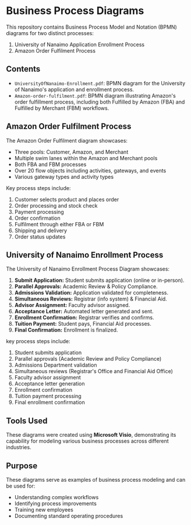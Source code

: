 # Business Process Diagrams

This repository contains Business Process Model and Notation (BPMN) diagrams for two distinct processes:

1. University of Nanaimo Application Enrollment Process
2. Amazon Order Fulfilment Process

## Contents

- `UniversityOfNanaimo-Enrollment.pdf`: BPMN diagram for the University of Nanaimo's application and enrollment process.
- `Amazon-order-fulfilment.pdf`: BPMN diagram illustrating Amazon's order fulfillment process, including both Fulfilled by Amazon (FBA) and Fulfilled by Merchant (FBM) workflows.

## Amazon Order Fulfilment Process

The Amazon Order Fulfilment diagram showcases:

- Three pools: Customer, Amazon, and Merchant
- Multiple swim lanes within the Amazon and Merchant pools
- Both FBA and FBM processes
- Over 20 flow objects including activities, gateways, and events
- Various gateway types and activity types

Key process steps include:
1. Customer selects product and places order
2. Order processing and stock check
3. Payment processing
4. Order confirmation
5. Fulfilment through either FBA or FBM
6. Shipping and delivery
7. Order status updates

## University of Nanaimo Enrollment Process

The University of Nanaimo Enrollment Process Diagram showcases:

1. **Submit Application:** Student submits application (online or in-person).
2. **Parallel Approvals:** Academic Review & Policy Compliance.
3. **Admissions Validation:** Application validated for completeness.
4. **Simultaneous Reviews:** Registrar (info system) & Financial Aid.
5. **Advisor Assignment:** Faculty advisor assigned.
6. **Acceptance Letter:** Automated letter generated and sent.
7. **Enrollment Confirmation:** Registrar verifies and confirms.
8. **Tuition Payment:** Student pays, Financial Aid processes.
7. **Final Confirmation:** Enrollment is finalized.

 key process steps include:
1. Student submits application
2. Parallel approvals (Academic Review and Policy Compliance)
3. Admissions Department validation
4. Simultaneous reviews (Registrar's Office and Financial Aid Office)
5. Faculty advisor assignment
6. Acceptance letter generation
7. Enrollment confirmation
8. Tuition payment processing
9. Final enrollment confirmation

## Tools Used

These diagrams were created using **Microsoft Visio**, demonstrating its capability for modeling various business processes across different industries.

## Purpose

These diagrams serve as examples of business process modeling and can be used for:
- Understanding complex workflows
- Identifying process improvements
- Training new employees
- Documenting standard operating procedures

